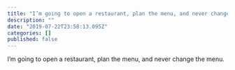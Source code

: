 ```yaml
---
title: "I’m going to open a restaurant, plan the menu, and never change the menu."
description: ""
date: "2019-07-22T23:58:13.095Z"
categories: []
published: false
---
```


  

I’m going to open a restaurant, plan the menu, and never change the menu.
